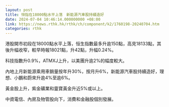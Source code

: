 ```yaml
---
layout: post
title: 恒指在18000點水平上落　新能源汽車股持續造好
date: 2024-07-04 10:46:14.000000000 +08:00
link: https://news.rthk.hk/rthk/ch/component/k2/1760198-20240704.htm
categories: rthk
---
```


港股開市初段在18000點水平上落，恒生指數最多升逾150點，高見18133點，其後升幅收窄，較早時報18021點，升42點，升幅0.24%。

科技指數升0.9%，ATMXJ上升，以美團升逾2%的幅度較大。

內地上月新能源乘用車銷量按年升30%，按月升6%，新能源汽車股持續造好，理想、小鵬和蔚來升逾4%至逾6%。

黃金股上升，紫金礦業和靈寶黃金升近5%或以上。

中資電信、內房及物管股向下，消費和金融股個別發展。
